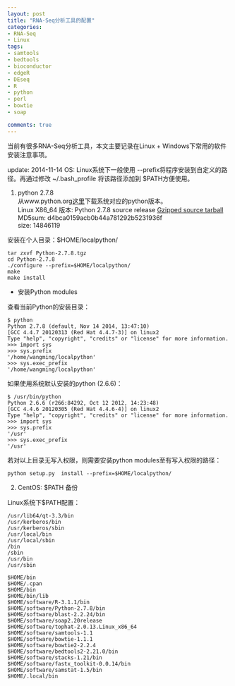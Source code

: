 ```yaml
---
layout: post
title: "RNA-Seq分析工具的配置"
categories:
- RNA-Seq
- Linux
tags:
- samtools
- bedtools
- bioconductor
- edgeR
- DEseq
- R
- python
- perl
- bowtie
- soap

comments: true
---
```


当前有很多RNA-Seq分析工具，本文主要记录在Linux + Windows下常用的软件安装注意事项。

update: 2014-11-14
OS: 
Linux系统下一般使用 --prefix将程序安装到自定义的路径。再通过修改 ~/.bash_profile 将该路径添加到 $PATH方便使用。



1. python 2.7.8  
从www.python.org[这里](https://www.python.org/downloads/release/python-278/)下载系统对应的python版本。  
Linux X86_64 版本: 
Python 2.7.8 source release [Gzipped source tarball](https://www.python.org/ftp/python/2.7.8/Python-2.7.8.tgz)   
MD5sum: d4bca0159acb0b44a781292b5231936f  
size: 14846119  

安装在个人目录：$HOME/localpython/

```
tar zxvf Python-2.7.8.tgz
cd Python-2.7.8
./configure --prefix=$HOME/localpython/
make 
make install
```

* 安装Python modules

查看当前Python的安装目录：

```{python}
$ python
Python 2.7.8 (default, Nov 14 2014, 13:47:10)
[GCC 4.4.7 20120313 (Red Hat 4.4.7-3)] on linux2
Type "help", "copyright", "credits" or "license" for more information.
>>> import sys
>>> sys.prefix
'/home/wangming/localpython'
>>> sys.exec_prefix
'/home/wangming/localpython'

```

如果使用系统默认安装的python (2.6.6)：

```{python}
$ /usr/bin/python
Python 2.6.6 (r266:84292, Oct 12 2012, 14:23:48)
[GCC 4.4.6 20120305 (Red Hat 4.4.6-4)] on linux2
Type "help", "copyright", "credits" or "license" for more information.
>>> import sys
>>> sys.prefix
'/usr'
>>> sys.exec_prefix
'/usr'
```
若对以上目录无写入权限，则需要安装python modules至有写入权限的路径：

```
python setup.py  install --prefix=$HOME/localpython/
```
















2. CentOS: $PATH 备份        

Linux系统下$PATH配置：    

```
/usr/lib64/qt-3.3/bin
/usr/kerberos/bin
/usr/kerberos/sbin
/usr/local/bin
/usr/local/sbin
/bin
/sbin
/usr/bin
/usr/sbin

$HOME/bin
$HOME/.cpan
$HOME/bin
$HOME/bin/lib
$HOME/software/R-3.1.1/bin
$HOME/software/Python-2.7.8/bin
$HOME/software/blast-2.2.24/bin
$HOME/software/soap2.20release
$HOME/software/tophat-2.0.13.Linux_x86_64
$HOME/software/samtools-1.1
$HOME/software/bowtie-1.1.1
$HOME/software/bowtie2-2.2.4
$HOME/software/bedtools2-2.21.0/bin
$HOME/software/stacks-1.21/bin
$HOME/software/fastx_toolkit-0.0.14/bin
$HOME/software/samstat-1.5/bin
$HOME/.local/bin
```







